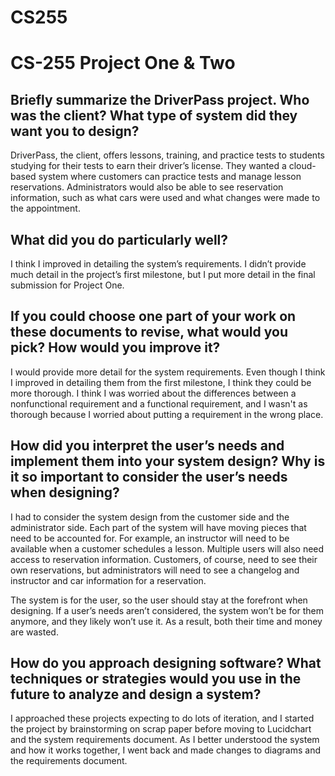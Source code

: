 # CS255

# CS-255 Project One & Two

## Briefly summarize the DriverPass project. Who was the client? What type of system did they want you to design?

DriverPass, the client, offers lessons, training, and practice tests to students studying for their tests to earn their driver’s license. They wanted a cloud-based system where customers can practice tests and manage lesson reservations. Administrators would also be able to see reservation information, such as what cars were used and what changes were made to the appointment.

## What did you do particularly well?

I think I improved in detailing the system’s requirements. I didn’t provide much detail in the project’s first milestone, but I put more detail in the final submission for Project One.

## If you could choose one part of your work on these documents to revise, what would you pick? How would you improve it?

I would provide more detail for the system requirements. Even though I think I improved in detailing them from the first milestone, I think they could be more thorough. I think I was worried about the differences between a nonfunctional requirement and a functional requirement, and I wasn't as thorough because I worried about putting a requirement in the wrong place.

## How did you interpret the user’s needs and implement them into your system design? Why is it so important to consider the user’s needs when designing?

I had to consider the system design from the customer side and the administrator side. Each part of the system will have moving pieces that need to be accounted for. For example, an instructor will need to be available when a customer schedules a lesson. Multiple users will also need access to reservation information. Customers, of course, need to see their own reservations, but administrators will need to see  a changelog and instructor and car information for a reservation.

The system is for the user, so the user should stay at the forefront when designing. If a user’s needs aren’t considered, the system won’t be for them anymore, and they likely won’t use it. As a result, both their time and money are wasted.

## How do you approach designing software? What techniques or strategies would you use in the future to analyze and design a system?

I approached these projects expecting to do lots of iteration, and I started the project by brainstorming on scrap paper before moving to Lucidchart and the system requirements document. As I better understood the system and how it works together, I went back and made changes to diagrams and the requirements document.
